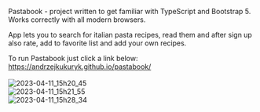 Pastabook - project written to get familiar with TypeScript and Bootstrap 5. Works correctly with all modern browsers.

App lets you to search for italian pasta recipes, read them and after sign up also rate, add to favorite list and add your own recipes.

To run Pastabook just click a link below: <br>
https://andrzejkukuryk.github.io/pastabook/
<br><br>
![2023-04-11_15h20_45](https://user-images.githubusercontent.com/101364440/231175788-88d0b27b-ce62-4129-9a8e-b69ab8ef25ad.png)<br>
![2023-04-11_15h21_55](https://user-images.githubusercontent.com/101364440/231176137-c5220465-f8d7-4fa5-9100-037ca9e5252c.png)<br>
![2023-04-11_15h28_34](https://user-images.githubusercontent.com/101364440/231177921-1e4cc853-fd46-43af-8244-69df77d85fe5.png)<br>
